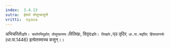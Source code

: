```yaml
---
index:  3.4.13
sutra:  ईश्वरे तोसुन्कसुनौ
vritti:  nyasa
---
```


अभिचरितोः` इति। चरतेरभिपूर्वात् तोसुन्प्रत्ययः। `विलिखः, वितृदः` इति। लिखतेः, `प्उ तृदिर्` धा.पा.फ्तृदिर् हिंसादानयोः` (धा.पा.1446) इत्येतस्माच्च कसुन्।।

